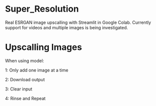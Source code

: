 # Super_Resolution
Real ESRGAN image upscalling with Streamlit in Google Colab.
Currently support for videos and multiple images is being investigated.

# Upscalling Images
When using model:

1: Only add one image at a time

2: Download output 

3: Clear input 

4: Rinse and Repeat
